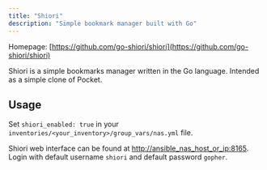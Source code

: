 ```yaml
---
title: "Shiori"
description: "Simple bookmark manager built with Go"
---
```


Homepage: [https://github.com/go-shiori/shiori](https://github.com/go-shiori/shiori)

Shiori is a simple bookmarks manager written in the Go language. Intended as a simple clone of Pocket.

## Usage

Set `shiori_enabled: true` in your `inventories/<your_inventory>/group_vars/nas.yml` file.

Shiori web interface can be found at [http://ansible_nas_host_or_ip:8165](http://ansible_nas_host_or_ip:8165). Login with default username `shiori` and default password `gopher`.
